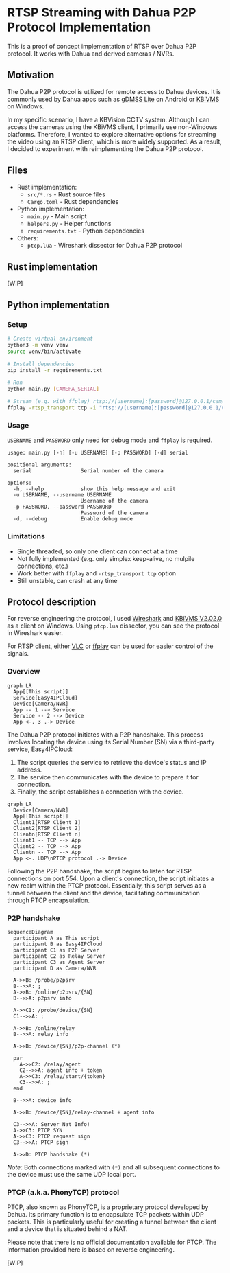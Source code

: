 # RTSP Streaming with Dahua P2P Protocol Implementation

This is a proof of concept implementation of RTSP over Dahua P2P protocol. It works with Dahua and derived cameras / NVRs.

## Motivation

The Dahua P2P protocol is utilized for remote access to Dahua devices. It is commonly used by Dahua apps such as [gDMSS Lite](https://play.google.com/store/apps/details?id=com.mm.android.direct.gdmssphoneLite) on Android or [KBiVMS](https://kbvisiongroup.com/support/download-center.html) on Windows.

In my specific scenario, I have a KBVision CCTV system. Although I can access the cameras using the KBiVMS client, I primarily use non-Windows platforms. Therefore, I wanted to explore alternative options for streaming the video using an RTSP client, which is more widely supported. As a result, I decided to experiment with reimplementing the Dahua P2P protocol.

## Files

- Rust implementation:
  - `src/*.rs` - Rust source files
  - `Cargo.toml` - Rust dependencies
- Python implementation:
  - `main.py` - Main script
  - `helpers.py` - Helper functions
  - `requirements.txt` - Python dependencies
- Others:
  - `ptcp.lua` - Wireshark dissector for Dahua P2P protocol

## Rust implementation

[WIP]

## Python implementation

### Setup

```bash
# Create virtual environment
python3 -m venv venv
source venv/bin/activate

# Install dependencies
pip install -r requirements.txt

# Run
python main.py [CAMERA_SERIAL]

# Stream (e.g. with ffplay) rtsp://[username]:[password]@127.0.0.1/cam/realmonitor?channel=1&subtype=0
ffplay -rtsp_transport tcp -i "rtsp://[username]:[password]@127.0.0.1/cam/realmonitor?channel=1&subtype=0"
```

### Usage

`USERNAME` and `PASSWORD` only need for debug mode and `ffplay` is required.

```text
usage: main.py [-h] [-u USERNAME] [-p PASSWORD] [-d] serial

positional arguments:
  serial                Serial number of the camera

options:
  -h, --help            show this help message and exit
  -u USERNAME, --username USERNAME
                        Username of the camera
  -p PASSWORD, --password PASSWORD
                        Password of the camera
  -d, --debug           Enable debug mode
```

### Limitations

- Single threaded, so only one client can connect at a time
- Not fully implemented (e.g. only simplex keep-alive, no mulpile connections, etc.)
- Work better with `ffplay` and `-rtsp_transport tcp` option
- Still unstable, can crash at any time

## Protocol description

For reverse engineering the protocol, I used [Wireshark](https://www.wireshark.org/) and [KBiVMS V2.02.0](https://kbvisiongroup.com/support/download-center.html) as a client on Windows. Using `ptcp.lua` dissector, you can see the protocol in Wireshark easier.

For RTSP client, either [VLC](https://www.videolan.org/vlc/) or [ffplay](https://ffmpeg.org/ffplay.html) can be used for easier control of the signals.

### Overview

```mermaid
graph LR
  App[[This script]]
  Service[Easy4IPCloud]
  Device[Camera/NVR]
  App -- 1 --> Service
  Service -- 2 --> Device
  App <-. 3 .-> Device
```

The Dahua P2P protocol initiates with a P2P handshake. This process involves locating the device using its Serial Number (SN) via a third-party service, Easy4IPCloud:

1. The script queries the service to retrieve the device's status and IP address.
2. The service then communicates with the device to prepare it for connection.
3. Finally, the script establishes a connection with the device.

```mermaid
graph LR
  Device[Camera/NVR]
  App[[This script]]
  Client1[RTSP Client 1]
  Client2[RTSP Client 2]
  Clientn[RTSP Client n]
  Client1 -- TCP --> App
  Client2 -- TCP --> App
  Clientn -- TCP --> App
  App <-. UDP\nPTCP protocol .-> Device
```

Following the P2P handshake, the script begins to listen for RTSP connections on port 554. Upon a client's connection, the script initiates a new realm within the PTCP protocol. Essentially, this script serves as a tunnel between the client and the device, facilitating communication through PTCP encapsulation.

### P2P handshake

```mermaid
sequenceDiagram
  participant A as This script
  participant B as Easy4IPCloud
  participant C1 as P2P Server
  participant C2 as Relay Server
  participant C3 as Agent Server
  participant D as Camera/NVR

  A->>B: /probe/p2psrv
  B-->>A: ;
  A->>B: /online/p2psrv/{SN}
  B-->>A: p2psrv info

  A->>C1: /probe/device/{SN}
  C1-->>A: ;

  A->>B: /online/relay
  B-->>A: relay info

  A->>B: /device/{SN}/p2p-channel (*)

  par
    A->>C2: /relay/agent
    C2-->>A: agent info + token
    A->>C3: /relay/start/{token}
    C3-->>A: ;
  end

  B-->>A: device info

  A->>B: /device/{SN}/relay-channel + agent info

  C3-->>A: Server Nat Info!
  A->>C3: PTCP SYN
  A->>C3: PTCP request sign
  C3-->>A: PTCP sign

  A->>D: PTCP handshake (*)
```

_Note_: Both connections marked with `(*)` and all subsequent connections to the device must use the same UDP local port.

### PTCP (a.k.a. PhonyTCP) protocol

PTCP, also known as PhonyTCP, is a proprietary protocol developed by Dahua. Its primary function is to encapsulate TCP packets within UDP packets. This is particularly useful for creating a tunnel between the client and a device that is situated behind a NAT.

Please note that there is no official documentation available for PTCP. The information provided here is based on reverse engineering.

[WIP]
